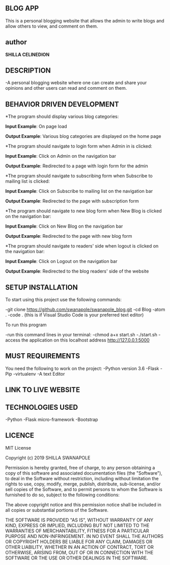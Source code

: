 ## BLOG APP

This is a personal blogging website that allows the admin to write blogs and allow others to view, and comment on them.

## author

**SHILLA CELINEDION**

## DESCRIPTION

-A personal blogging website where one can create and share your opinions and other users can read and comment on them.

## BEHAVIOR DRIVEN DEVELOPMENT

*The program should display various blog categories:

**Input Example**: On page load

**Output Example**: Various blog categories are displayed on the home page

*The program should navigate to login form when Admin in is clicked:

**Input Example**: Click on Admin on the navigation bar

**Output Example**: Redirected to a page with login form for the admin

*The program should navigate to subscribing form when Subscribe to mailing list is clicked:

**Input Example**: Click on Subscribe to mailing list on the navigation bar

**Output Example**: Redirected to the page with subscription form

*The program should navigate to new blog form when New Blog is clicked on the navigation bar:

**Input Example**: Click on New Blog on the navigation bar

**Output Example**: Redirected to the page with new blog form

*The program should navigate to readers' side when logout is clicked on the navigation bar:

**Input Example**: Click on Logout on the navigation bar

**Output Example**: Redirected to the blog readers' side of the website

## SETUP INSTALLATION

To start using this project use the following commands:

-git clone https://github.com/swanapole/swanapole_blog.git
-cd Blog
-atom .
-code . (this is if Visual Studio Code is your preferred text editor)

To run this program

-run this command lines in your terminal:
-chmod a+x start.sh
-./start.sh
-access the application on this localhost address http://127.0.0.1:5000

## MUST REQUIREMENTS

 You need the following to work on the project:
 -Python version 3.6
  -Flask -Pip -virtualenv
  -A text Editor

## LINK TO LIVE WEBSITE


## TECHNOLOGIES USED

-Python
-Flask micro-framework
-Bootstrap

## LICENCE

MIT License

Copyright (c) 2019 SHILLA SWANAPOLE

Permission is hereby granted, free of charge, to any person obtaining a copy of this software and associated documentation files (the "Software"), to deal in the Software without restriction, including without limitation the rights to use, copy, modify, merge, publish, distribute, sub-license, and/or sell copies of the Software, and to permit persons to whom the Software is furnished to do so, subject to the following conditions:

The above copyright notice and this permission notice shall be included in all copies or substantial portions of the Software.

THE SOFTWARE IS PROVIDED "AS IS", WITHOUT WARRANTY OF ANY KIND, EXPRESS OR IMPLIED, INCLUDING BUT NOT LIMITED TO THE WARRANTIES OF MERCHANTABILITY, FITNESS FOR A PARTICULAR PURPOSE AND NON-INFRINGEMENT. IN NO EVENT SHALL THE AUTHORS OR COPYRIGHT HOLDERS BE LIABLE FOR ANY CLAIM, DAMAGES OR OTHER LIABILITY, WHETHER IN AN ACTION OF CONTRACT, TORT OR OTHERWISE, ARISING FROM, OUT OF OR IN CONNECTION WITH THE SOFTWARE OR THE USE OR OTHER DEALINGS IN THE SOFTWARE.
